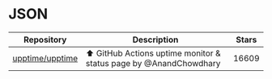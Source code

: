 # JSON

| Repository                                            | Description                                                       | Stars |
| ----------------------------------------------------- | ----------------------------------------------------------------- | ----- |
| [upptime/upptime](https://github.com/upptime/upptime) | ⬆️ GitHub Actions uptime monitor & status page by @AnandChowdhary | 16609 |
